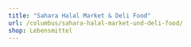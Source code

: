```yaml
---
title: "Sahara Halal Market & Deli Food"
url: /columbus/sahara-halal-market-und-deli-food/
shop: Lebensmittel
---
```

